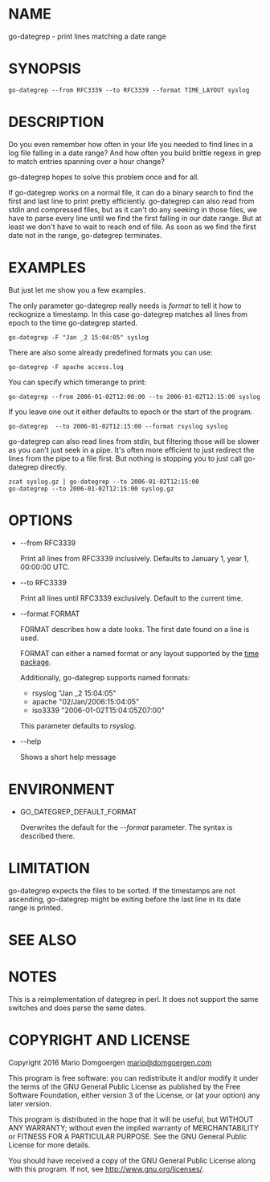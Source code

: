 # NAME

go-dategrep - print lines matching a date range

# SYNOPSIS

    go-dategrep --from RFC3339 --to RFC3339 --format TIME_LAYOUT syslog

# DESCRIPTION

Do you even remember how often in your life you needed to find lines in a log
file falling in a date range? And how often you build brittle regexs in grep to
match entries spanning over a hour change?

go-dategrep hopes to solve this problem once and for all.

If go-dategrep works on a normal file, it can do a binary search to find the first
and last line to print pretty efficiently. go-dategrep can also read from stdin
and compressed files, but as it can't do any seeking in those files, we have to
parse every line until we find the first falling in our date range. But at
least we don't have to wait to reach end of file. As soon as we find the
first date not in the range, go-dategrep terminates.

# EXAMPLES

But just let me show you a few examples.

The only parameter go-dategrep really needs is _format_ to tell it how to
reckognize a timestamp. In this case go-dategrep matches all lines from epoch to
the time go-dategrep started.

    go-dategrep -F "Jan _2 15:04:05" syslog

There are also some already predefined formats you can use:

    go-dategrep -F apache access.log

You can specify which timerange to print:

    go-dategrep --from 2006-01-02T12:00:00 --to 2006-01-02T12:15:00 syslog

If you leave one out it either defaults to epoch or the start of the program.

    go-dategrep  --to 2006-01-02T12:15:00 --format rsyslog syslog

go-dategrep can also read lines from stdin, but filtering those will be
slower as you can't just seek in a pipe.  It's often more efficient to
just redirect the lines from the pipe to a file first. But nothing is
stopping you to just call go-dategrep directly.

    zcat syslog.gz | go-dategrep --to 2006-01-02T12:15:00
    go-dategrep --to 2006-01-02T12:15:00 syslog.gz

# OPTIONS

* --from RFC3339

  Print all lines from RFC3339 inclusively. Defaults to January 1,
  year 1, 00:00:00 UTC.

* --to RFC3339

  Print all lines until RFC3339 exclusively. Default to the current time.

* --format FORMAT

  FORMAT describes how a date looks. The first date found on a line is used.

  FORMAT can either a named format or any layout supported by the [time package](https://golang.org/pkg/time/#Parse).

  Additionally, go-dategrep supports named formats:

  * rsyslog "Jan \_2 15:04:05"
  * apache "02/Jan/2006:15:04:05"
  * iso3339 "2006-01-02T15:04:05Z07:00"

  This parameter defaults to _rsyslog_.

* --help

  Shows a short help message

# ENVIRONMENT

* GO\_DATEGREP\_DEFAULT\_FORMAT

  Overwrites the default for the _--format_ parameter. The syntax is described there.

# LIMITATION

go-dategrep expects the files to be sorted. If the timestamps are not
ascending, go-dategrep might be exiting before the last line in its date
range is printed.

# SEE ALSO

# NOTES

This is a reimplementation of dategrep in perl. It does not support the
same switches and does parse the same dates.

# COPYRIGHT AND LICENSE

Copyright 2016 Mario Domgoergen <mario@domgoergen.com>

This program is free software: you can redistribute it and/or modify
it under the terms of the GNU General Public License as published by
the Free Software Foundation, either version 3 of the License, or
(at your option) any later version.

This program is distributed in the hope that it will be useful,
but WITHOUT ANY WARRANTY; without even the implied warranty of
MERCHANTABILITY or FITNESS FOR A PARTICULAR PURPOSE.  See the
GNU General Public License for more details.

You should have received a copy of the GNU General Public License
along with this program.  If not, see <http://www.gnu.org/licenses/>.
